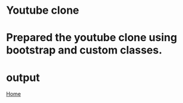 # Youtube clone
# Prepared the youtube clone using bootstrap and custom classes.
# output
[Home](output.png)
